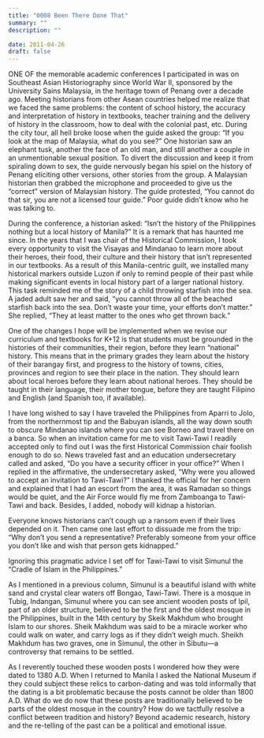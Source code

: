 ```yaml
---
title: "0008 Been There Done That"
summary: ""
description: ""

date: 2011-04-26
draft: false
---
```


ONE OF the memorable academic conferences I participated in was on Southeast Asian Historiography since World War II, sponsored by the University Sains Malaysia, in the heritage town of Penang over a decade ago. Meeting historians from other Asean countries helped me realize that we faced the same problems: the content of school history, the accuracy and interpretation of history in textbooks, teacher training and the delivery of history in the classroom, how to deal with the colonial past, etc. During the city tour, all hell broke loose when the guide asked the group: “If you look at the map of Malaysia, what do you see?” One historian saw an elephant tusk, another the face of an old man, and still another a couple in an unmentionable sexual position. To divert the discussion and keep it from spiraling down to sex, the guide nervously began his spiel on the history of Penang eliciting other versions, other stories from the group. A Malaysian historian then grabbed the microphone and proceeded to give us the “correct” version of Malaysian history. The guide protested, “You cannot do that sir, you are not a licensed tour guide.” Poor guide didn’t know who he was talking to.

During the conference, a historian asked: “Isn’t the history of the Philippines nothing but a local history of Manila?” It is a remark that has haunted me since. In the years that I was chair of the Historical Commission, I took every opportunity to visit the Visayas and Mindanao to learn more about their heroes, their food, their culture and their history that isn’t represented in our textbooks. As a result of this Manila-centric guilt, we installed many historical markers outside Luzon if only to remind people of their past while making significant events in local history part of a larger national history. This task reminded me of the story of a child throwing starfish into the sea. A jaded adult saw her and said, “you cannot throw all of the beached starfish back into the sea. Don’t waste your time, your efforts don’t matter.” She replied, “They at least matter to the ones who get thrown back.”

One of the changes I hope will be implemented when we revise our curriculum and textbooks for K+12 is that students must be grounded in the histories of their communities, their region, before they learn “national” history. This means that in the primary grades they learn about the history of their barangay first, and progress to the history of towns, cities, provinces and region to see their place in the nation. They should learn about local heroes before they learn about national heroes. They should be taught in their language, their mother tongue, before they are taught Filipino and English (and Spanish too, if available).

I have long wished to say I have traveled the Philippines from Aparri to Jolo, from the northernmost tip and the Babuyan islands, all the way down south to obscure Mindanao islands where you can see Borneo and travel there on a banca. So when an invitation came for me to visit Tawi-Tawi I readily accepted only to find out I was the first Historical Commission chair foolish enough to do so. News traveled fast and an education undersecretary called and asked, “Do you have a security officer in your office?” When I replied in the affirmative, the undersecretary asked, “Why were you allowed to accept an invitation to Tawi-Tawi?” I thanked the official for her concern and explained that I had an escort from the area, it was Ramadan so things would be quiet, and the Air Force would fly me from Zamboanga to Tawi-Tawi and back. Besides, I added, nobody will kidnap a historian.

Everyone knows historians can’t cough up a ransom even if their lives depended on it. Then came one last effort to dissuade me from the trip: “Why don’t you send a representative? Preferably someone from your office you don’t like and wish that person gets kidnapped.”

Ignoring this pragmatic advice I set off for Tawi-Tawi to visit Simunul the “Cradle of Islam in the Philippines.”

As I mentioned in a previous column, Simunul is a beautiful island with white sand and crystal clear waters off Bongao, Tawi-Tawi. There is a mosque in Tubig, Indangan, Simunul where you can see ancient wooden posts of Ipil, part of an older structure, believed to be the first and the oldest mosque in the Philippines, built in the 14th century by Skeik Makhdum who brought Islam to our shores. Sheik Makhdum was said to be a miracle worker who could walk on water, and carry logs as if they didn’t weigh much. Sheikh Makhdum has two graves, one in Simunul, the other in Sibutu—a controversy that remains to be settled.

As I reverently touched these wooden posts I wondered how they were dated to 1380 A.D. When I returned to Manila I asked the National Museum if they could subject these relics to carbon-dating and was told informally that the dating is a bit problematic because the posts cannot be older than 1800 A.D. What do we do now that these posts are traditionally believed to be parts of the oldest mosque in the country? How do we tactfully resolve a conflict between tradition and history? Beyond academic research, history and the re-telling of the past can be a political and emotional issue.
